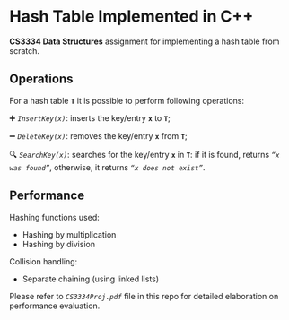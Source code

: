 # Hash Table Implemented in C++
**CS3334 Data Structures** assignment for implementing a hash table from scratch.

## Operations 
For a hash table **`T`** it is possible to perform following operations:

➕ *`InsertKey(x)`*: inserts the key/entry **`x`** to **`T`**;

➖ *`DeleteKey(x)`*: removes the key/entry **`x`** from **`T`**;

🔍 *`SearchKey(x)`*: searches for the key/entry **`x`** in **`T`**: if it is found, returns *`“x was found”`*, otherwise, it 
returns *`“x does not exist”`*.

## Performance

Hashing functions used:
- Hashing by multiplication
- Hashing by division

Collision handling:
- Separate chaining (using linked lists)

Please refer to *`CS3334Proj.pdf`* file in this repo for detailed elaboration on performance evaluation.

